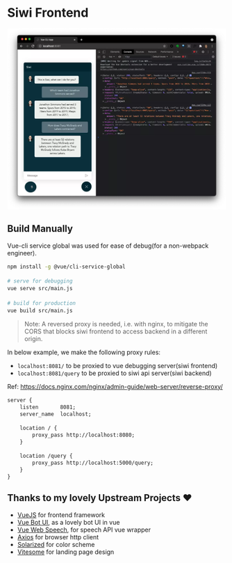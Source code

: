 # Siwi Frontend

![demo](./images/demo.webp)

## Build Manually

Vue-cli service global was used for ease of debug(for a non-webpack engineer).

```bash
npm install -g @vue/cli-service-global

# serve for debugging
vue serve src/main.js

# build for production
vue build src/main.js
```

> Note: A reversed proxy is needed, i.e. with nginx, to mitigate the CORS that blocks siwi frontend to access backend in a different origin.

In below example, we make the following proxy rules:
- `localhost:8081/` to be proxied to vue debugging server(siwi frontend)
- `localhost:8081/query` to be proxied to siwi api server(siwi backend)

Ref: https://docs.nginx.com/nginx/admin-guide/web-server/reverse-proxy/

```nginx
server {
    listen       8081;
    server_name  localhost;

    location / {
        proxy_pass http://localhost:8080;
    }

    location /query {
        proxy_pass http://localhost:5000/query;
    }
}
```



## Thanks to my lovely Upstream Projects ❤️

- [VueJS](vuejs.org) for frontend framework
- [Vue Bot UI](https://github.com/juzser/vue-bot-ui ), as a lovely bot UI in vue
- [Vue Web Speech](https://github.com/Drackokacka/vue-web-speech ), for speech API vue wrapper
- [Axios](https://github.com/axios/axios ) for browser http client
- [Solarized](https://en.wikipedia.org/wiki/Solarized_(color_scheme)) for color scheme
- [Vitesome](https://github.com/alvarosaburido/vitesome) for landing page design

